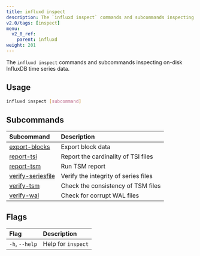 ```yaml
---
title: influxd inspect
description: The `influxd inspect` commands and subcommands inspecting on-disk InfluxDB time series data.
v2.0/tags: [inspect]
menu:
  v2_0_ref:
    parent: influxd
weight: 201
---
```


The `influxd inspect` commands and subcommands inspecting on-disk InfluxDB time series data.

## Usage
```sh
influxd inspect [subcommand]
```

## Subcommands
| Subcommand                                                                  | Description                          |
|:----------                                                                  |:-----------                          |
| [export-blocks](/v2.0/reference/cli/influxd/inspect/export-blocks/)         | Export block data                    |
| [report-tsi](/v2.0/reference/cli/influxd/inspect/report-tsi/)               | Report the cardinality of TSI files  |
| [report-tsm](/v2.0/reference/cli/influxd/inspect/report-tsm/)               | Run TSM report                       |
| [verify-seriesfile](/v2.0/reference/cli/influxd/inspect/verify-seriesfile/) | Verify the integrity of series files |
| [verify-tsm](/v2.0/reference/cli/influxd/inspect/verify-tsm/)               | Check the consistency of TSM files   |
| [verify-wal](/v2.0/reference/cli/influxd/inspect/verify-wal/)               | Check for corrupt WAL files          |

## Flags
| Flag           | Description        |
|:----           |:-----------        |
| `-h`, `--help` | Help for `inspect` |
